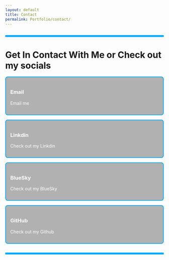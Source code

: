 ```yaml
---
layout: default
title: Contact
permalink: Portfolio/contact/
---
```


<hr style="all: unset; display: block; height: 6px; background-color: #00aaff; margin: 2em 0;">

# Get In Contact With Me or Check out my socials

<div style="display: flex; flex-wrap: wrap; gap: 1em; justify-content: center;">
<a href="Alexonions@hotmail.com" style="flex: 1 1 250px; text-decoration: none;">
    <div style="border: 2px solid #00aaff; padding: 1em; background: rgba(0,0,0,0.3); border-radius: 8px; color: white;">
      <h3>Email</h3>
      <p>Email me </p>
    </div>
  </a>
 
 <a href="https://www.linkedin.com/in/alex-o%E2%80%99nions-025329276/" style="flex: 1 1 250px; text-decoration: none;">
    <div style="border: 2px solid #00aaff; padding: 1em; background: rgba(0,0,0,0.3); border-radius: 8px; color: white;">
      <h3>Linkdin</h3>
      <p>Check out my Linkdin </p>
    </div>
  </a>
  
   <a href="https://bsky.app/profile/theoniex.bsky.social" style="flex: 1 1 250px; text-decoration: none;">
    <div style="border: 2px solid #00aaff; padding: 1em; background: rgba(0,0,0,0.3); border-radius: 8px; color: white;">
      <h3>BlueSky</h3>
      <p>Check out my BlueSky </p>
    </div>
  </a>
  
 <a href="https://github.com/AONIEX" style="flex: 1 1 250px; text-decoration: none;">
    <div style="border: 2px solid #00aaff; padding: 1em; background: rgba(0,0,0,0.3); border-radius: 8px; color: white;">
      <h3>GitHub</h3>
      <p>Check out my Github </p>
    </div>
  </a>
</div>
<hr style="all: unset; display: block; height: 6px; background-color: #00aaff; margin: 2em 0;">
